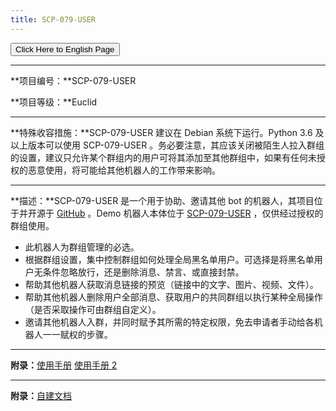 ```yaml
---
title: SCP-079-USER
---
```


<link rel="stylesheet" href="/css/chinese.css">
<button onmouseover="PlaySound('totop1')" onmouseout="StopSound('totop1')" onclick="window.location.href = '/user/';" class="en">Click Here to English Page</button>

---

**项目编号：**SCP-079-USER

**项目等级：**Euclid

---

**特殊收容措施：**SCP-079-USER 建议在 Debian 系统下运行。Python 3.6 及以上版本可以使用 SCP-079-USER 。务必要注意，其应该关闭被陌生人拉入群组的设置，建议只允许某个群组内的用户可将其添加至其他群组中，如果有任何未授权的恶意使用，将可能给其他机器人的工作带来影响。

---

**描述：**SCP-079-USER 是一个用于协助、邀请其他 bot 的机器人，其项目位于并开源于 <a href="https://github.com/scp-079/scp-079-user" target="_blank">GitHub</a> 。Demo 机器人本体位于 <a href="https://t.me/SCP_079_USER_BOT" class="079" target="_blank">SCP-079-USER</a> ，仅供经过授权的群组使用。

- 此机器人为群组管理的必选。
- 根据群组设置，集中控制群组如何处理全局黑名单用户。可选择是将黑名单用户无条件忽略放行，还是删除消息、禁言、或直接封禁。
- 帮助其他机器人获取消息链接的预览（链接中的文字、图片、视频、文件）。
- 帮助其他机器人删除用户全部消息、获取用户的共同群组以执行某种全局操作（是否采取操作可由群组自定义）。
- 邀请其他机器人入群，并同时赋予其所需的特定权限，免去申请者手动给各机器人一一赋权的步骤。

---

**附录：**[使用手册](https://telegra.ph/SCP-079-USER-12-04) [使用手册 2](/user-manual-zh/)

---

**附录：**[自建文档](https://docs.scp-079.org/bots/user/)

<audio src="/audio/door/dooropenpage.ogg" autoplay></audio>
<audio id="dooropen079" src="/audio/door/dooropen079.ogg"/>
